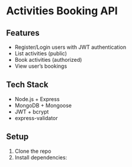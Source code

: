 # Activities Booking API

## Features
- Register/Login users with JWT authentication
- List activities (public)
- Book activities (authorized)
- View user’s bookings

## Tech Stack
- Node.js + Express
- MongoDB + Mongoose
- JWT + bcrypt
- express-validator

## Setup
1. Clone the repo
2. Install dependencies:
 